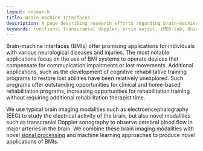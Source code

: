 ```yaml
---
layout: research
title: Brain-machine Interfaces 
description: A page describing research efforts regarding brain-machine interfaces at the iMED lab at the University of Pittsburgh.
keywords: functional transcranial doppler, ervin sejdic, iMED lab, University of Pittsburgh, brain-computer interfaces
---
```


Brain-machine interfaces (BMIs) offer promising applications for individuals with various neurological diseases and injuries. The most notable applications focus on the use of BMI systems to operate devices that compensate for communication impairments or lost movements. Additional applications, such as the development of cognitive rehabilitative training programs to restore lost abilities have been relatively unexplored. Such programs offer outstanding opportunities for clinical and home-based rehabilitation programs, increasing opportunities for rehabilitation training without requiring additional rehabilitation therapist time.

We use typical brain imaging modalities such as electroencephalography (EEG) to study the electrical activity of the brain, but also novel modalities such as transcranial Doppler sonography to observe cerebral blood flow in major arteries in the brain. We combine these brain imaging modalities with novel [signal processing]({{site.baseurl}}/research/signal-processing/) and machine learning approaches to produce novel applications of BMIs.

